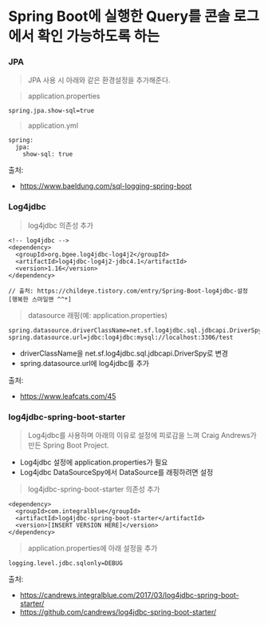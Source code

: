 # Spring Boot에 실행한 Query를 콘솔 로그에서 확인 가능하도록 하는 

### JPA
> JPA 사용 시 아래와 같은 환경설정을 추가해준다.

> application.properties
```
spring.jpa.show-sql=true
```

> application.yml
```
spring:
  jpa:
    show-sql: true
```

출처:
- https://www.baeldung.com/sql-logging-spring-boot


### Log4jdbc

> log4jdbc 의존성 추가
```
<!-- log4jdbc --> 
<dependency>
  <groupId>org.bgee.log4jdbc-log4j2</groupId>
  <artifactId>log4jdbc-log4j2-jdbc4.1</artifactId>
  <version>1.16</version> 
</dependency>

// 출처: https://childeye.tistory.com/entry/Spring-Boot-log4jdbc-설정 [행복한 스마일맨 ^^*]
```

> datasource 래핑(예: application.properties)
```
spring.datasource.driverClassName=net.sf.log4jdbc.sql.jdbcapi.DriverSpy
spring.datasource.url=jdbc:log4jdbc:mysql://localhost:3306/test
```
- driverClassName을 net.sf.log4jdbc.sql.jdbcapi.DriverSpy로 변경
- spring.datasource.url에 log4jdbc를 추가

출처:
- https://www.leafcats.com/45


### log4jdbc-spring-boot-starter
> Log4jdbc를 사용하며 아래의 이유로 설정에 피로감을 느껴 Craig Andrews가 만든 Spring Boot Project.  

- Log4jdbc 설정에 application.properties가 필요
- Log4jdbc DataSourceSpy에서 DataSource를 래핑하려면 설정

> log4jdbc-spring-boot-starter 의존성 추가
```
<dependency>
  <groupId>com.integralblue</groupId>
  <artifactId>log4jdbc-spring-boot-starter</artifactId>
  <version>[INSERT VERSION HERE]</version>
</dependency>
```

> application.properties에 아래 설정을 추가
```
logging.level.jdbc.sqlonly=DEBUG
```

출처: 
- https://candrews.integralblue.com/2017/03/log4jdbc-spring-boot-starter/
- https://github.com/candrews/log4jdbc-spring-boot-starter/

